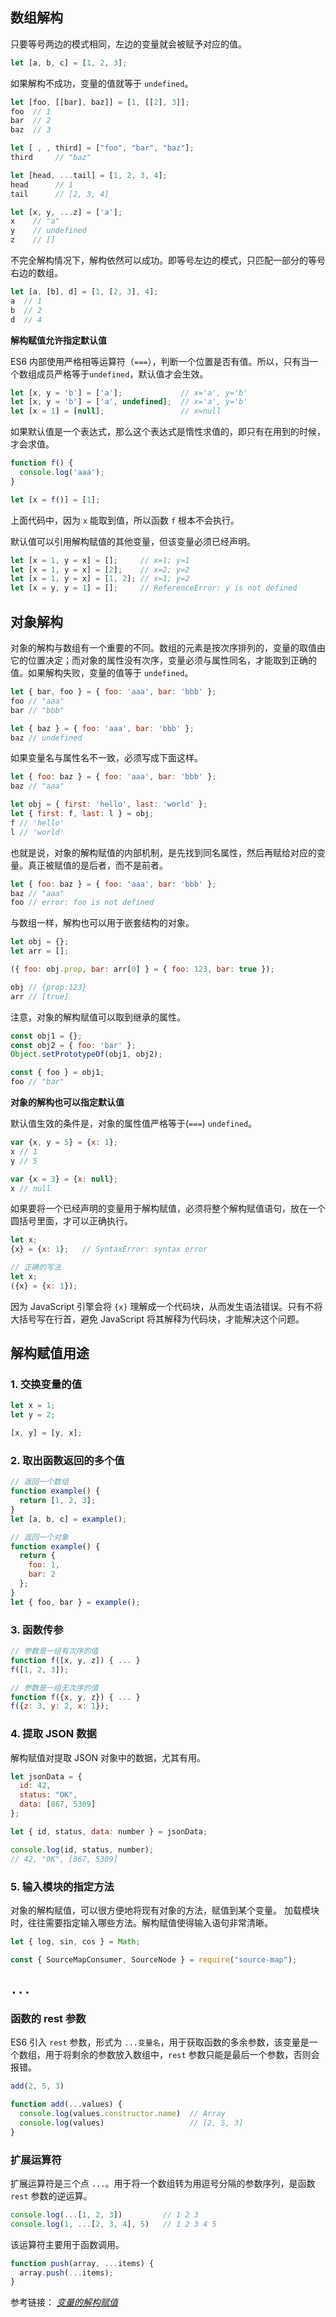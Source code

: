 ## 数组解构

只要等号两边的模式相同，左边的变量就会被赋予对应的值。

```javascript
let [a, b, c] = [1, 2, 3];
```

如果解构不成功，变量的值就等于 `undefined`。

```javascript
let [foo, [[bar], baz]] = [1, [[2], 3]];
foo  // 1
bar  // 2
baz  // 3

let [ , , third] = ["foo", "bar", "baz"];
third     // "baz"

let [head, ...tail] = [1, 2, 3, 4];
head      // 1
tail      // [2, 3, 4]

let [x, y, ...z] = ['a'];
x    // "a"
y    // undefined
z    // []
```

不完全解构情况下，解构依然可以成功。即等号左边的模式，只匹配一部分的等号右边的数组。

```javascript
let [a, [b], d] = [1, [2, 3], 4];
a  // 1
b  // 2
d  // 4
```

**解构赋值允许指定默认值**


ES6 内部使用严格相等运算符（`===`），判断一个位置是否有值。所以，只有当一个数组成员严格等于`undefined`，默认值才会生效。

```javascript
let [x, y = 'b'] = ['a'];             // x='a', y='b'
let [x, y = 'b'] = ['a', undefined];  // x='a', y='b'
let [x = 1] = [null];                 // x=null
```

如果默认值是一个表达式，那么这个表达式是惰性求值的，即只有在用到的时候，才会求值。

```javascript
function f() {
  console.log('aaa');
}

let [x = f()] = [1];
```

上面代码中，因为 `x` 能取到值，所以函数 `f` 根本不会执行。


默认值可以引用解构赋值的其他变量，但该变量必须已经声明。

```javascript
let [x = 1, y = x] = [];     // x=1; y=1
let [x = 1, y = x] = [2];    // x=2; y=2
let [x = 1, y = x] = [1, 2]; // x=1; y=2
let [x = y, y = 1] = [];     // ReferenceError: y is not defined
```

## 对象解构

对象的解构与数组有一个重要的不同。数组的元素是按次序排列的，变量的取值由它的位置决定；而对象的属性没有次序，变量必须与属性同名，才能取到正确的值。如果解构失败，变量的值等于 `undefined`。

```javascript
let { bar, foo } = { foo: 'aaa', bar: 'bbb' };
foo // "aaa"
bar // "bbb"

let { baz } = { foo: 'aaa', bar: 'bbb' };
baz // undefined
```

如果变量名与属性名不一致，必须写成下面这样。

```javascript
let { foo: baz } = { foo: 'aaa', bar: 'bbb' };
baz // "aaa"

let obj = { first: 'hello', last: 'world' };
let { first: f, last: l } = obj;
f // 'hello'
l // 'world'
```

也就是说，对象的解构赋值的内部机制，是先找到同名属性，然后再赋给对应的变量。真正被赋值的是后者，而不是前者。

```javascript
let { foo: baz } = { foo: 'aaa', bar: 'bbb' };
baz // "aaa"
foo // error: foo is not defined
```

与数组一样，解构也可以用于嵌套结构的对象。

```javascript
let obj = {};
let arr = [];

({ foo: obj.prop, bar: arr[0] } = { foo: 123, bar: true });

obj // {prop:123}
arr // [true]
```

注意，对象的解构赋值可以取到继承的属性。

```javascript
const obj1 = {};
const obj2 = { foo: 'bar' };
Object.setPrototypeOf(obj1, obj2);

const { foo } = obj1;
foo // "bar"
```

**对象的解构也可以指定默认值**

默认值生效的条件是，对象的属性值严格等于(`===`) `undefined`。

```javascript
var {x, y = 5} = {x: 1};
x // 1
y // 5

var {x = 3} = {x: null};
x // null
```

如果要将一个已经声明的变量用于解构赋值，必须将整个解构赋值语句，放在一个圆括号里面，才可以正确执行。

```javascript
let x;
{x} = {x: 1};   // SyntaxError: syntax error

// 正确的写法
let x;
({x} = {x: 1});
```

因为 JavaScript 引擎会将 `{x}` 理解成一个代码块，从而发生语法错误。只有不将大括号写在行首，避免 JavaScript 将其解释为代码块，才能解决这个问题。

## 解构赋值用途

### 1. 交换变量的值

```javascript
let x = 1;
let y = 2;

[x, y] = [y, x];
```

### 2. 取出函数返回的多个值

```javascript
// 返回一个数组
function example() {
  return [1, 2, 3];
}
let [a, b, c] = example();

// 返回一个对象
function example() {
  return {
    foo: 1,
    bar: 2
  };
}
let { foo, bar } = example();
```

### 3. 函数传参

```javascript
// 参数是一组有次序的值
function f([x, y, z]) { ... }
f([1, 2, 3]);

// 参数是一组无次序的值
function f({x, y, z}) { ... }
f({z: 3, y: 2, x: 1});
```

### 4. 提取 JSON 数据

解构赋值对提取 JSON 对象中的数据，尤其有用。

```javascript
let jsonData = {
  id: 42,
  status: "OK",
  data: [867, 5309]
};

let { id, status, data: number } = jsonData;

console.log(id, status, number);
// 42, "OK", [867, 5309]
```

### 5. 输入模块的指定方法

对象的解构赋值，可以很方便地将现有对象的方法，赋值到某个变量。
加载模块时，往往需要指定输入哪些方法。解构赋值使得输入语句非常清晰。

```javascript
let { log, sin, cos } = Math;

const { SourceMapConsumer, SourceNode } = require("source-map");
```

## `...`

### 函数的 rest 参数

ES6 引入 `rest` 参数，形式为 `...变量名`，用于获取函数的多余参数，该变量是一个数组，用于将剩余的参数放入数组中，`rest` 参数只能是最后一个参数，否则会报错。

```js
add(2, 5, 3)

function add(...values) {
  console.log(values.constructor.name)  // Array
  console.log(values)                   // [2, 5, 3]
}
```

### 扩展运算符

扩展运算符是三个点 `...`。用于将一个数组转为用逗号分隔的参数序列，是函数 `rest` 参数的逆运算。

```js
console.log(...[1, 2, 3])         // 1 2 3
console.log(1, ...[2, 3, 4], 5)   // 1 2 3 4 5
```

该运算符主要用于函数调用。

```js
function push(array, ...items) {
  array.push(...items);
}
```

参考链接：
 [*变量的解构赋值*](http://es6.ruanyifeng.com/#docs/destructuring)